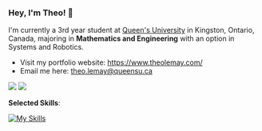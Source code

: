 ### Hey, I'm Theo! 👋

I'm currently a 3rd year student at [Queen's University](https://www.queensu.ca/) in Kingston, Ontario, Canada, majoring in **Mathematics and Engineering** with an option in Systems and Robotics.

- Visit my portfolio website: https://www.theolemay.com/
- Email me here: theo.lemay@queensu.ca

<!-- <picture>
<source 
  srcset="https://github-readme-stats.vercel.app/api?username=theol0403&show_icons=true&theme=dark&count_private=true"
  media="(prefers-color-scheme: dark)"
/>
<source
  srcset="https://github-readme-stats.vercel.app/api?username=theol0403&show_icons=true&count_private=true"
  media="(prefers-color-scheme: light), (prefers-color-scheme: no-preference)"
/>
<img src="https://github-readme-stats.vercel.app/api?username=theol0403&show_icons=true&count_private=true" />
</picture> -->
<picture>
<source 
  srcset="https://raw.githubusercontent.com/theol0403/github-stats/master/generated/overview.svg#gh-dark-mode-only"
  media="(prefers-color-scheme: dark)"
/>
<source
  srcset="https://raw.githubusercontent.com/theol0403/github-stats/master/generated/overview.svg#gh-light-mode-only"
  media="(prefers-color-scheme: light), (prefers-color-scheme: no-preference)"
/>
<img src="https://github-readme-stats.vercel.app/api?username=theol0403&show_icons=true&count_private=true" />
</picture>
<picture>
<source 
  srcset="https://raw.githubusercontent.com/theol0403/github-stats/master/generated/languages.svg#gh-dark-mode-only"
  media="(prefers-color-scheme: dark)"
/>
<source
  srcset="https://raw.githubusercontent.com/theol0403/github-stats/master/generated/languages.svg#gh-light-mode-only"
  media="(prefers-color-scheme: light), (prefers-color-scheme: no-preference)"
/>
<img src="https://github-readme-stats.vercel.app/api?username=theol0403&show_icons=true&count_private=true" />
</picture>

**Selected Skills**:

[![My Skills](https://skillicons.dev/icons?i=c,cpp,py,rust,git,github,flutter,dart,js,ts,latex,figma,neovim,emacs,vscode)]([https://skillicons.dev](https://github.com/theol0403/))
